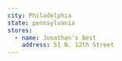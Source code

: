 ```yaml
---
city: Philadelphia
state: pennsylvania
stores:
  - name: Jonathan's Best
    address: 51 N. 12th Street
---
```

